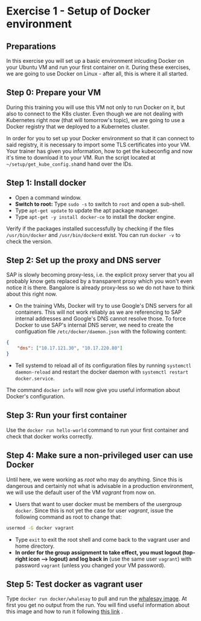 # Exercise 1 - Setup of Docker environment

## Preparations

In this exercise you will set up a basic environment inlcuding Docker on your Ubuntu VM and run your first container on it. During these exercises, we are going to use Docker on Linux - after all, this is where it all started.

## Step 0: Prepare your VM
During this training you will use this VM not only to run Docker on it, but also to connect to the K8s cluster. Even though we are not dealing with Kubernetes right now (that will tomorrow's topic), we are going to use a Docker registry that we deployed to a Kubernetes cluster.

In order for you to set up your Docker environment so that it can connect to said registry, it is necessary to import some TLS certificates into your VM. Your trainer has given you information, how to get the kubeconfig and now it's time to download it to your VM. Run the script located at `~/setup/get_kube_config.sh`and hand over the IDs.

## Step 1: Install docker

- Open a command window.
- **Switch to root:** Type `sudo -s` to switch to `root` and open a sub-shell.
- Type `apt-get update` to update the apt package manager.
- Type `apt-get -y install docker-ce` to install the docker engine.

Verify if the packages installed successfully by checking if the files `/usr/bin/docker` and `/usr/bin/dockerd` exist. You can run `docker -v` to check the version.

## Step 2: Set up the proxy and DNS server
SAP is slowly becoming proxy-less, i.e. the explicit proxy server that you all probably know gets replaced by a transparent proxy which you won't even notice it is there. Bangalore is already proxy-less so we do not have to think about this right now. 

- On the training VMs, Docker will try to use Google's DNS servers for all containers. This will not work reliably as we are referencing to SAP internal addresses and Google's DNS cannot resolve those. To force Docker to use SAP's internal DNS server, we need to create the configuation file `/etc/docker/daemon.json` with the following content:

```json
{
    "dns": ["10.17.121.30", "10.17.220.80"]
}
```

- Tell systemd to reload all of its configuration files by running `systemctl daemon-reload` and restart the docker daemon with `systemctl restart docker.service`.

The command `docker info` will now give you useful information about Docker's configuration.

## Step 3: Run your first container

Use the `docker run hello-world` command to run your first container and check that docker works correctly.

## Step 4: Make sure a non-privileged user can use Docker

Until here, we were working as *root* who may do anything. Since this is dangerous and certainly not what is advisable in a production environment, we will use the default user of the VM *vagrant* from now on.

- Users that want to user docker must be members of the usergroup `docker`. Since this is not yet the case for user *vagrant*, issue the following command as root to change that:

```bash
usermod -G docker vagrant
```

- Type `exit` to exit the root shell and come back to the vagrant user and home directory.
- **In order for the group assignment to take effect, you must logout (top-right icon --> logout) and log back in** (use the same user  `vagrant`) with password `vagrant` (unless you changed your VM password).


## Step 5: Test docker as vagrant user

Type `docker run docker/whalesay` to pull and run the [whalesay image](https://hub.docker.com/r/docker/whalesay/). At first you get no output from the run. You will find useful information about this image and how to run it following [this link](https://hub.docker.com/r/docker/whalesay/) .
